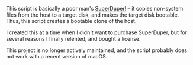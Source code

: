 This script is basically a poor man's
[SuperDuper!](https://www.shirt-pocket.com/SuperDuper/SuperDuperDescription.html)
– it copies non-system files from the host to a target disk, and makes
the target disk bootable. Thus, this script creates a bootable clone of
the host.

I created this at a time when I didn't want to purchase SuperDuper, but
for several reasons I finally relented, and bought a license.

This project is no longer actively maintained, and the script probably
does not work with a recent version of macOS.
